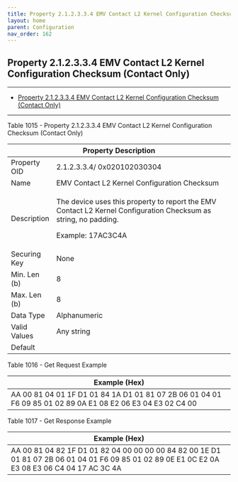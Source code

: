 ```yaml
---
title: Property 2.1.2.3.3.4 EMV Contact L2 Kernel Configuration Checksum (Contact Only)
layout: home
parent: Configuration
nav_order: 162
---
```


## Property 2.1.2.3.3.4 EMV Contact L2 Kernel Configuration Checksum (Contact Only)

---

- [Property 2.1.2.3.3.4 EMV Contact L2 Kernel Configuration Checksum (Contact Only)](#property-212334-emv-contact-l2-kernel-configuration-checksum-contact-only)

---


Table 1015 - Property 2.1.2.3.3.4 EMV Contact L2 Kernel Configuration
Checksum (Contact Only)

<table>
<colgroup>
<col style="width: 14%" />
<col style="width: 85%" />
</colgroup>
<thead>
<tr>
<th colspan="2">Property Description</th>
</tr>
</thead>
<tbody>
<tr>
<td>Property OID</td>
<td>2.1.2.3.3.4/ 0x020102030304</td>
</tr>
<tr>
<td>Name</td>
<td>EMV Contact L2 Kernel Configuration Checksum</td>
</tr>
<tr>
<td>Description</td>
<td><p>The device uses this property to report the EMV Contact L2 Kernel
Configuration Checksum as string, no padding.</p>
<p>Example: 17AC3C4A</p></td>
</tr>
<tr>
<td>Securing Key</td>
<td>None</td>
</tr>
<tr>
<td>Min. Len (b)</td>
<td>8</td>
</tr>
<tr>
<td>Max. Len (b)</td>
<td>8</td>
</tr>
<tr>
<td>Data Type</td>
<td>Alphanumeric</td>
</tr>
<tr>
<td>Valid Values</td>
<td>Any string</td>
</tr>
<tr>
<td>Default</td>
<td></td>
</tr>
</tbody>
</table>

Table 1016 - Get Request Example

| Example (Hex) |
|----|
| AA 00 81 04 01 1F D1 01 84 1A D1 01 81 07 2B 06 01 04 01 F6 09 85 01 02 89 0A E1 08 E2 06 E3 04 E3 02 C4 00 |

Table 1017 - Get Response Example

| Example (Hex) |
|----|
| AA 00 81 04 82 1F D1 01 82 04 00 00 00 00 84 82 00 1E D1 01 81 07 2B 06 01 04 01 F6 09 85 01 02 89 0E E1 0C E2 0A E3 08 E3 06 C4 04 17 AC 3C 4A |

##